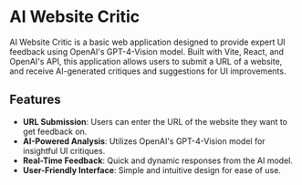 # AI Website Critic

AI Website Critic is a basic web application designed to provide expert UI feedback using OpenAI's GPT-4-Vision model. Built with Vite, React, and OpenAI's API, this application allows users to submit a URL of a website, and receive AI-generated critiques and suggestions for UI improvements.

## Features

- **URL Submission**: Users can enter the URL of the website they want to get feedback on.
- **AI-Powered Analysis**: Utilizes OpenAI's GPT-4-Vision model for insightful UI critiques.
- **Real-Time Feedback**: Quick and dynamic responses from the AI model.
- **User-Friendly Interface**: Simple and intuitive design for ease of use.